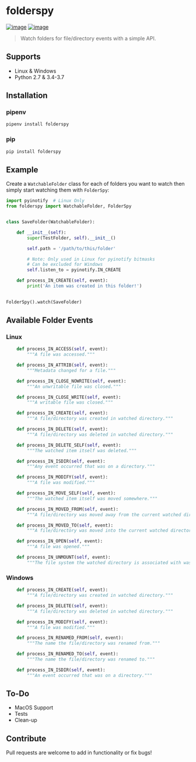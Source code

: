 # folderspy

[![image](https://img.shields.io/pypi/v/folderspy.svg)](https://pypi.org/project/folderspy/)
[![image](https://img.shields.io/pypi/pyversions/folderspy.svg)](https://pypi.org/project/folderspy/)

> Watch folders for file/directory events with a simple API.

## Supports
* Linux & Windows
* Python 2.7 & 3.4-3.7

## Installation

### pipenv
```sh
pipenv install folderspy
```

### pip
```sh
pip install folderspy
```

## Example

Create a ```WatchableFolder``` class for each of folders you want to watch then simply start watching them with ```FolderSpy```:
```python
import pyinotify  # Linux Only
from folderspy import WatchableFolder, FolderSpy


class SaveFolder(WatchableFolder):

    def __init__(self):
        super(TestFolder, self).__init__()

        self.path = '/path/to/this/folder'

        # Note: Only used in Linux for pyinotify bitmasks
        # Can be excluded for Windows
        self.listen_to = pyinotify.IN_CREATE

    def process_IN_CREATE(self, event):
        print('An item was created in this folder!')
    

FolderSpy().watch(SaveFolder)
```

## Available Folder Events
### Linux

```python
    def process_IN_ACCESS(self, event):
        """A file was accessed."""

    def process_IN_ATTRIB(self, event):
        """Metadata changed for a file."""

    def process_IN_CLOSE_NOWRITE(self, event):
        """An unwritable file was closed."""

    def process_IN_CLOSE_WRITE(self, event):
        """A writable file was closed."""

    def process_IN_CREATE(self, event):
        """A file/directory was created in watched directory."""

    def process_IN_DELETE(self, event):
        """A file/directory was deleted in watched directory."""

    def process_IN_DELETE_SELF(self, event):
        """The watched item itself was deleted."""

    def process_IN_ISDIR(self, event):
        """Any event occurred that was on a directory."""

    def process_IN_MODIFY(self, event):
        """A file was modified."""

    def process_IN_MOVE_SELF(self, event):
        """The watched item itself was moved somewhere."""

    def process_IN_MOVED_FROM(self, event):
        """A file/directory was moved away from the current watched directory."""

    def process_IN_MOVED_TO(self, event):
        """A file/directory was moved into the current watched directory."""

    def process_IN_OPEN(self, event):
        """A file was opened."""

    def process_IN_UNMOUNT(self, event):
        """The file system the watched directory is associated with was unmounted."""
```

### Windows
```python
    def process_IN_CREATE(self, event):
        """A file/directory was created in watched directory."""

    def process_IN_DELETE(self, event):
        """A file/directory was deleted in watched directory."""

    def process_IN_MODIFY(self, event):
        """A file was modified."""

    def process_IN_RENAMED_FROM(self, event):
        """The name the file/directory was renamed from."""

    def process_IN_RENAMED_TO(self, event):
        """The name the file/directory was renamed to."""

    def process_IN_ISDIR(self, event):
        """An event occurred that was on a directory."""
```

## To-Do
* MacOS Support
* Tests
* Clean-up

## Contribute
Pull requests are welcome to add in functionality or fix bugs!